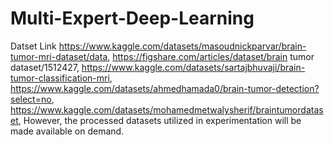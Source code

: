 # Multi-Expert-Deep-Learning
Datset Link
https://www.kaggle.com/datasets/masoudnickparvar/brain-tumor-mri-dataset/data,
https://figshare.com/articles/dataset/brain tumor dataset/1512427,
https://www.kaggle.com/datasets/sartajbhuvaji/brain-tumor-classification-mri,
https://www.kaggle.com/datasets/ahmedhamada0/brain-tumor-detection?select=no,
https://www.kaggle.com/datasets/mohamedmetwalysherif/braintumordataset,
However, the processed datasets utilized in experimentation will be made available on demand.
